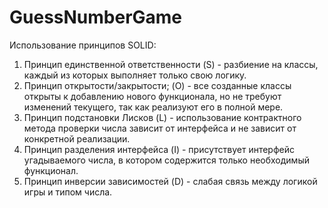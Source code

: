 # GuessNumberGame

Использование принципов SOLID:
1) Принцип единственной ответственности (S) - разбиение на классы, каждый из которых выполняет только свою логику.
2) Принцип открытости/закрытости; (O) - все созданные классы открыты к добавлению нового функционала, но не требуют изменений текущего, так как реализуют его в полной мере.
3) Принцип подстановки Лисков (L) - использование контрактного метода проверки числа зависит от интерфейса и не зависит от конкретной реализации.
4) Принцип разделения интерфейса (I) - присутствует интерфейс угадываемого числа, в котором содержится только необходимый функционал.
5) Принцип инверсии зависимостей (D) - слабая связь между логикой игры и типом числа.